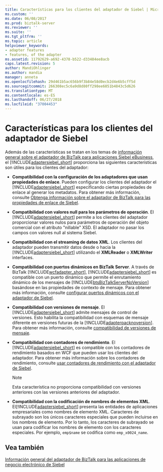 ```yaml
---
title: Características para los clientes del adaptador de Siebel | Microsoft Docs
ms.custom: ''
ms.date: 06/08/2017
ms.prod: biztalk-server
ms.reviewer: ''
ms.suite: ''
ms.tgt_pltfrm: ''
ms.topic: article
helpviewer_keywords:
- adapter features
- features, of the adapter
ms.assetid: 11792629-a692-4378-b522-d33484ee8acb
caps.latest.revision: 5
author: MandiOhlinger
ms.author: mandia
manager: anneta
ms.openlocfilehash: 29d461b5ac656b9f3b84e58d0ecb2d4e6b5cff5d
ms.sourcegitcommit: 266308ec5c6a9d8d80ff298ee6051b4843c5d626
ms.translationtype: MT
ms.contentlocale: es-ES
ms.lasthandoff: 06/27/2018
ms.locfileid: "37004453"
---
```

# <a name="features-for-siebel-adapter-clients"></a>Características para los clientes del adaptador de Siebel
Además de las características se tratan en los temas de [información general sobre el adaptador de BizTalk para aplicaciones Siebel eBusiness](../../adapters-and-accelerators/adapter-siebel/overview-of-biztalk-adapter-for-siebel-ebusiness-applications.md), el [!INCLUDE[adaptersiebel_short](../../includes/adaptersiebel-short-md.md)] proporciona las siguientes características son útiles para los clientes del adaptador:  
  
- **Compatibilidad con la configuración de los adaptadores que usan propiedades de enlace**. Pueden configurar los clientes del adaptador el [!INCLUDE[adaptersiebel_short](../../includes/adaptersiebel-short-md.md)] especificando ciertas propiedades de enlace al generar los metadatos. Para obtener más información, consulte [Obtenga información sobre el adaptador de BizTalk para las propiedades de enlace de Siebel](../../adapters-and-accelerators/adapter-siebel/read-about-biztalk-adapter-for-siebel-binding-properties.md).  
  
- **Compatibilidad con valores null para los parámetros de operación**. El [!INCLUDE[adaptersiebel_short](../../includes/adaptersiebel-short-md.md)] permite a los clientes del adaptador proporcionar valores nulos para parámetros de operación del objeto comercial con el atributo "nillable" XSD. El adaptador no pasar los campos con valores null al sistema Siebel.  
  
- **Compatibilidad con el streaming de datos XML**. Los clientes del adaptador pueden transmitir datos desde o hacia la [!INCLUDE[adaptersiebel_short](../../includes/adaptersiebel-short-md.md)] utilizando el **XMLReader** o **XMLWriter** interfaces.  
  
- **Compatibilidad con puertos dinámicos en BizTalk Server**. A través de BizTalk [!INCLUDE[wcfadapter_short](../../includes/wcfadapter-short-md.md)], [!INCLUDE[adaptersiebel_short](../../includes/adaptersiebel-short-md.md)] es compatible con un puerto dinámico que permite el enrutamiento dinámico de los mensajes de [!INCLUDE[btsBizTalkServerNoVersion](../../includes/btsbiztalkservernoversion-md.md)] basándose en las propiedades de contexto de mensaje. Para obtener más información, consulte [configurar puertos dinámicos con el adaptador de Siebel](../../adapters-and-accelerators/adapter-siebel/configure-dynamic-ports-with-the-siebel-adapter.md).  
  
- **Compatibilidad con versiones de mensaje**. El [!INCLUDE[adaptersiebel_short](../../includes/adaptersiebel-short-md.md)] admite mensajes de control de versiones. Esto habilita la compatibilidad con esquemas de mensaje diferente en versiones futuras de la [!INCLUDE[adapterpacknoversion](../../includes/adapterpacknoversion-md.md)]. Para obtener más información, consulte [compatibilidad de versiones de mensaje](../../adapters-and-accelerators/adapter-siebel/message-versioning-support2.md).  
  
- **Compatibilidad con contadores de rendimiento**. El [!INCLUDE[adaptersiebel_short](../../includes/adaptersiebel-short-md.md)] es compatible con los contadores de rendimiento basados en WCF que pueden usar los clientes del adaptador. Para obtener más información sobre los contadores de rendimiento, consulte [usar contadores de rendimiento con el adaptador de Siebel](../../adapters-and-accelerators/adapter-siebel/use-performance-counters-with-the-siebel-adapter.md).  
  
  > [!NOTE]
  >  Esta característica no proporciona compatibilidad con versiones anteriores con las versiones anteriores del adaptador.  
  
- **Compatibilidad con la codificación de nombres de elementos XML**. El[!INCLUDE[adaptersiebel_short](../../includes/adaptersiebel-short-md.md)] presenta las entidades de aplicaciones empresariales como nombres de elemento XML. Caracteres de subrayado son los únicos caracteres especiales que pueden incluirse en los nombres de elemento. Por lo tanto, los caracteres de subrayado se usan para codificar los nombres de elemento con los caracteres especiales. Por ejemplo, `emp$name` se codifica como `emp_x0024_name`.  
  
## <a name="see-also"></a>Vea también  
 [Información general del adaptador de BizTalk para las aplicaciones de negocio electrónico de Siebel](../../adapters-and-accelerators/adapter-siebel/overview-of-biztalk-adapter-for-siebel-ebusiness-applications.md)